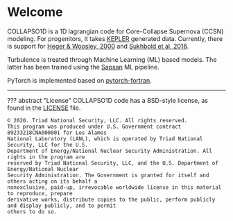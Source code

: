 # Welcome

COLLAPSO1D is a 1D lagrangian code for Core-Collapse Supernova (CCSN) modeling. For progenitors, it takes [KEPLER](https://2sn.org/kepler/doc/Introduction.html) generated data. Currently, there is support for [Heger & Woosley, 2000](https://2sn.org/stellarevolution/) and [Sukhbold et al, 2016](http://doi.org/10.17617/1.b).

Turbulence is treated through Machine Learning (ML) based models. The latter has been trained using the [Sapsan](https://github.com/pikarpov-LANL/Sapsan) ML pipeline.

PyTorch is implemented based on [pytorch-fortran](https://github.com/alexeedm/pytorch-fortran).

---


<!-- ## Additional Notes

Notes on ML subgrid turbulence model implementation within this code can be found on [Overleaf](https://www.overleaf.com/read/pgsnmxgdjkrq). -->


??? abstract "License"
    COLLAPSO1D code has a BSD-style license, as found in the [LICENSE](https://github.com/pikarpov-LANL/COLLAPSO1D/blob/master/LICENSE) file.

    © 2020. Triad National Security, LLC. All rights reserved.
    This program was produced under U.S. Government contract 89233218CNA000001 for Los Alamos
    National Laboratory (LANL), which is operated by Triad National Security, LLC for the U.S.
    Department of Energy/National Nuclear Security Administration. All rights in the program are
    reserved by Triad National Security, LLC, and the U.S. Department of Energy/National Nuclear
    Security Administration. The Government is granted for itself and others acting on its behalf a
    nonexclusive, paid-up, irrevocable worldwide license in this material to reproduce, prepare
    derivative works, distribute copies to the public, perform publicly and display publicly, and to permit
    others to do so.

